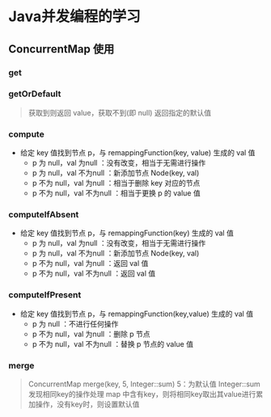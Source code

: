 # **Java并发编程的学习**


## ConcurrentMap 使用

### get

### getOrDefault
> 获取到则返回 value，获取不到(即 null) 返回指定的默认值

### compute
+ 给定 key 值找到节点 p，与 remappingFunction(key, value) 生成的 val 值
    + p 为 null，val 为null ：没有改变，相当于无需进行操作
    + p 为 null，val 不为null ：新添加节点 Node(key, val)
    + p 不为 null，val 为null ：相当于删除 key 对应的节点
    + p 不为 null，val 不为null ：相当于更换 p 的 value 值

### computeIfAbsent
+ 给定 key 值找到节点 p，与 remappingFunction(key) 生成的 val 值
    + p 为 null，val 为null ：没有改变，相当于无需进行操作
    + p 为 null，val 不为null ：新添加节点 Node(key, val)
    + p 不为 null，val 为null ：返回 val 值
    + p 不为 null，val 不为null ：返回 val 值

### computeIfPresent
+ 给定 key 值找到节点 p，与 remappingFunction(key,value) 生成的 val 值
    + p 为 null ：不进行任何操作
    + p 不为 null，val 为null ：删除 p 节点
    + p 不为 null，val 不为null ：替换 p 节点的 value 值
    
### merge
> ConcurrentMap merge(key, 5, Integer::sum)
> 5：为默认值
> Integer::sum 发现相同key的操作处理
> map 中含有key，则将相同key取出其value进行累加操作，没有key时，则设置默认值

